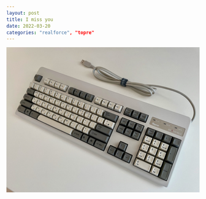 ```yaml
---
layout: post
title: I miss you
date: 2022-03-20
categories: "realforce", "topre"
---
```


 ![Realforce 104uk](/assets/104ug1.jpg)
